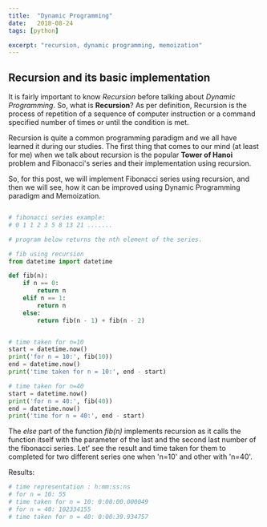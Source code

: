 ```yaml
---
title:  "Dynamic Programming"
date:   2018-08-24
tags: [python]

excerpt: "recursion, dynamic programming, memoization"
---
```



## Recursion and its basic implementation

It is fairly important to know *Recursion* before talking about *Dynamic Programming*.
So, what is **Recursion**?  As per definition, Recursion is the process of repetition 
of a sequence of computer instruction or a command specified number of times or 
until the condition is met.

Recursion is quite a common programming paradigm and we all have learned it 
during our studies. The first thing that comes to our mind (at least for me) when we 
talk about recursion is the popular **Tower of Hanoi** problem and Fibonacci's series
and their implementation using recursion.

So, for this post, we will implement Fibonacci series using recursion, and then 
we will see, how it can be improved using Dynamic Programming paradigm and Memoization.

```python

# fibonacci series example:
# 0 1 1 2 3 5 8 13 21 .......

# program below returns the nth element of the series.

# fib using recursion
from datetime import datetime

def fib(n):
    if n == 0:
        return n
    elif n == 1:
        return n
    else:
        return fib(n - 1) + fib(n - 2)


# time taken for n=10
start = datetime.now()
print('for n = 10:', fib(10))
end = datetime.now()
print('time taken for n = 10:', end - start)

# time taken for n=40
start = datetime.now()
print('for n = 40:', fib(40))
end = datetime.now()
print('time for n = 40:', end - start)
```

The *else* part of the function *fib(n)* implements recursion as it calls the function
itself with the parameter of the last and the second last number of the fibonacci series.
Let' see the result and time taken for them to completed for two different series one
when 'n=10' and other with 'n=40'.

Results:

```python
# time representation : h:mm:ss:ns
# for n = 10: 55
# time taken for n = 10: 0:00:00.000049
# for n = 40: 102334155
# time taken for n = 40: 0:00:39.934757
```

